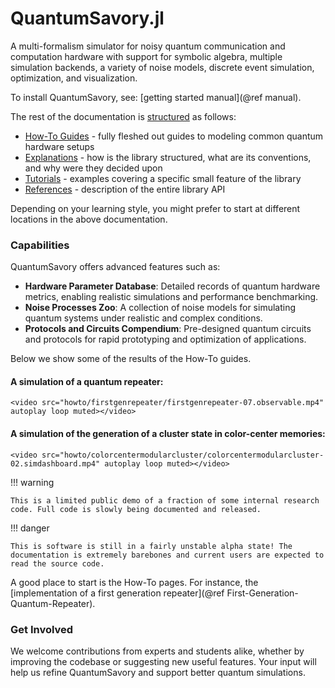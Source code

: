 # QuantumSavory.jl

A multi-formalism simulator for noisy quantum communication and computation hardware with support for symbolic algebra, multiple simulation backends, a variety of noise models, discrete event simulation, optimization, and visualization.

To install QuantumSavory, see: [getting started manual](@ref manual).

The rest of the documentation is [structured](https://diataxis.fr/) as follows:

- [How-To Guides](@ref) - fully fleshed out guides to modeling common quantum hardware setups
- [Explanations](@ref) - how is the library structured, what are its conventions, and why were they decided upon
- [Tutorials](@ref) - examples covering a specific small feature of the library
- [References](@ref) - description of the entire library API

Depending on your learning style, you might prefer to start at different locations in the above documentation.


### Capabilities

QuantumSavory offers advanced features such as:

- **Hardware Parameter Database**: Detailed records of quantum hardware metrics, enabling realistic simulations and performance benchmarking.
- **Noise Processes Zoo**: A collection of noise models for simulating quantum systems under realistic and complex conditions.
- **Protocols and Circuits Compendium**: Pre-designed quantum circuits and protocols for rapid prototyping and optimization of applications.


Below we show some of the results of the How-To guides.

#### A simulation of a quantum repeater:

```@raw html
<video src="howto/firstgenrepeater/firstgenrepeater-07.observable.mp4" autoplay loop muted></video>
```

#### A simulation of the generation of a cluster state in color-center memories:

```@raw html
<video src="howto/colorcentermodularcluster/colorcentermodularcluster-02.simdashboard.mp4" autoplay loop muted></video>
```

!!! warning

    This is a limited public demo of a fraction of some internal research code. Full code is slowly being documented and released.

!!! danger

    This is software is still in a fairly unstable alpha state! The documentation is extremely barebones and current users are expected to read the source code.

A good place to start is the How-To pages.
For instance, the [implementation of a first generation repeater](@ref First-Generation-Quantum-Repeater).

### Get Involved
We welcome contributions from experts and students alike, whether by improving the codebase or suggesting new useful features. Your input will help us refine QuantumSavory and support better quantum simulations.
